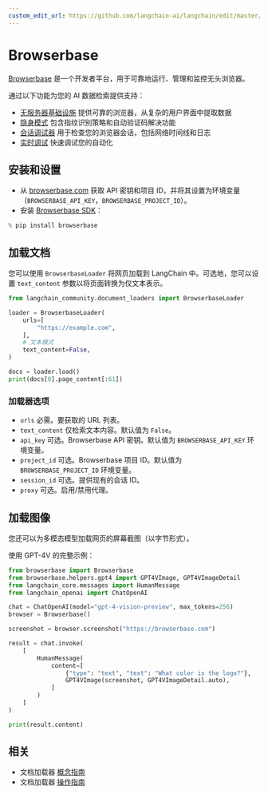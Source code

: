 ```yaml
---
custom_edit_url: https://github.com/langchain-ai/langchain/edit/master/docs/docs/integrations/document_loaders/browserbase.ipynb
---
```


# Browserbase

[Browserbase](https://browserbase.com) 是一个开发者平台，用于可靠地运行、管理和监控无头浏览器。

通过以下功能为您的 AI 数据检索提供支持：
- [无服务器基础设施](https://docs.browserbase.com/under-the-hood) 提供可靠的浏览器，从复杂的用户界面中提取数据
- [隐身模式](https://docs.browserbase.com/features/stealth-mode) 包含指纹识别策略和自动验证码解决功能
- [会话调试器](https://docs.browserbase.com/features/sessions) 用于检查您的浏览器会话，包括网络时间线和日志
- [实时调试](https://docs.browserbase.com/guides/session-debug-connection/browser-remote-control) 快速调试您的自动化

## 安装和设置

- 从 [browserbase.com](https://browserbase.com) 获取 API 密钥和项目 ID，并将其设置为环境变量（`BROWSERBASE_API_KEY`，`BROWSERBASE_PROJECT_ID`）。
- 安装 [Browserbase SDK](http://github.com/browserbase/python-sdk)：

```python
% pip install browserbase
```

## 加载文档

您可以使用 `BrowserbaseLoader` 将网页加载到 LangChain 中。可选地，您可以设置 `text_content` 参数以将页面转换为仅文本表示。

```python
from langchain_community.document_loaders import BrowserbaseLoader
```

```python
loader = BrowserbaseLoader(
    urls=[
        "https://example.com",
    ],
    # 文本模式
    text_content=False,
)

docs = loader.load()
print(docs[0].page_content[:61])
```

### 加载器选项

- `urls` 必需。要获取的 URL 列表。
- `text_content` 仅检索文本内容。默认值为 `False`。
- `api_key` 可选。Browserbase API 密钥。默认值为 `BROWSERBASE_API_KEY` 环境变量。
- `project_id` 可选。Browserbase 项目 ID。默认值为 `BROWSERBASE_PROJECT_ID` 环境变量。
- `session_id` 可选。提供现有的会话 ID。
- `proxy` 可选。启用/禁用代理。

## 加载图像

您还可以为多模态模型加载网页的屏幕截图（以字节形式）。

使用 GPT-4V 的完整示例：

```python
from browserbase import Browserbase
from browserbase.helpers.gpt4 import GPT4VImage, GPT4VImageDetail
from langchain_core.messages import HumanMessage
from langchain_openai import ChatOpenAI

chat = ChatOpenAI(model="gpt-4-vision-preview", max_tokens=256)
browser = Browserbase()

screenshot = browser.screenshot("https://browserbase.com")

result = chat.invoke(
    [
        HumanMessage(
            content=[
                {"type": "text", "text": "What color is the logo?"},
                GPT4VImage(screenshot, GPT4VImageDetail.auto),
            ]
        )
    ]
)

print(result.content)
```

## 相关

- 文档加载器 [概念指南](/docs/concepts/#document-loaders)
- 文档加载器 [操作指南](/docs/how_to/#document-loaders)
